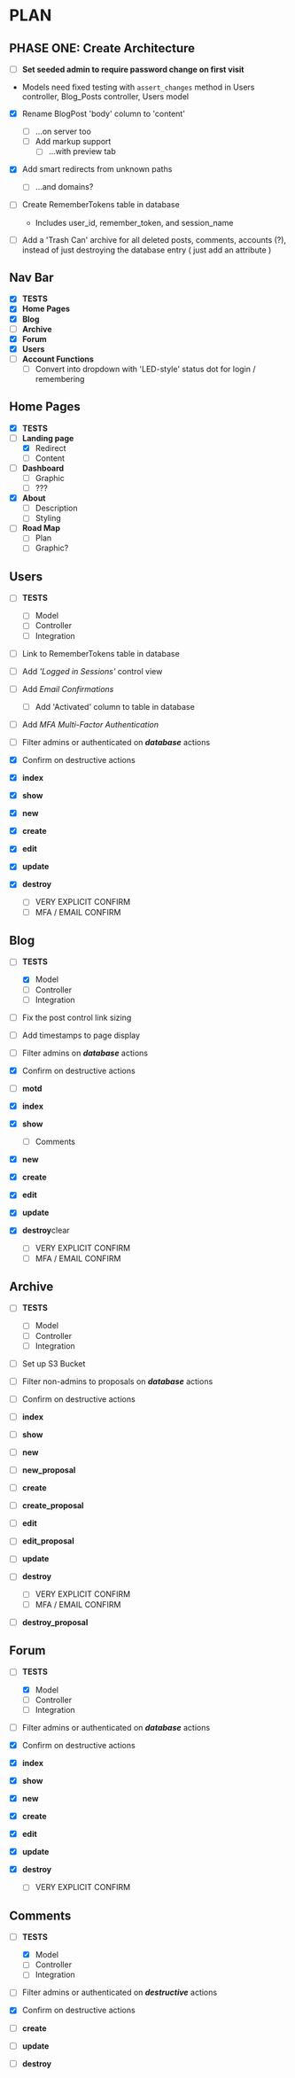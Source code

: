 # PLAN

## **PHASE ONE:** Create Architecture

- [ ] **Set seeded admin to require password change on first visit**

- Models need fixed testing with `assert_changes` method in Users controller, Blog_Posts controller, Users model

- [x] Rename BlogPost 'body' column to 'content'
	- [ ] ...on server too
	- [ ] Add markup support
		- [ ] ...with preview tab

- [x] Add smart redirects from unknown paths 
	- [ ] ...and domains?

- [ ] Create RememberTokens table in database
	- Includes user_id, remember_token, and session_name

- [ ] Add a 'Trash Can' archive for all deleted posts, comments, accounts (?), instead of just destroying the database entry ( just add an attribute )

## Nav Bar
- [x] **TESTS**
- [x] **Home Pages**
- [x] **Blog**
- [ ] **Archive**
- [x] **Forum**
- [x] **Users**
- [ ] **Account Functions**
	- [ ] Convert into dropdown with 'LED-style' status dot for login / remembering

## Home Pages
- [x] **TESTS**
- [ ] **Landing page**
	- [x] Redirect
	- [ ] Content
- [ ] **Dashboard**
	- [ ] Graphic
	- [ ] ???
- [x] **About**
	- [ ] Description
	- [ ] Styling
- [ ] **Road Map**
	- [ ] Plan
	- [ ] Graphic?

## Users
- [ ] **TESTS**
	- [ ] Model
	- [ ] Controller
	- [ ] Integration
- [ ] Link to RememberTokens table in database
- [ ] Add _'Logged in Sessions'_ control view
- [ ] Add _Email Confirmations_
	- [ ] Add 'Activated' column to table in database
- [ ] Add _MFA Multi-Factor Authentication_
- [ ] Filter admins or authenticated on _**database**_ actions
- [x] Confirm on destructive actions

- [x] **index**
- [x] **show**
- [x] **new**
- [x] **create**
- [x] **edit**
- [x] **update**
- [x] **destroy**
	- [ ] VERY EXPLICIT CONFIRM
	- [ ] MFA / EMAIL CONFIRM

## Blog
- [ ] **TESTS**
	- [x] Model
	- [ ] Controller
	- [ ] Integration
- [ ] Fix the post control link sizing
- [ ] Add timestamps to page display
- [ ] Filter admins on _**database**_ actions
- [x] Confirm on destructive actions

- [ ] **motd**
- [x] **index**
- [x] **show**
	- [ ] Comments
- [x] **new**
- [x] **create**
- [x] **edit**
- [x] **update**
- [x] **destroy**clear
	- [ ] VERY EXPLICIT CONFIRM
	- [ ] MFA / EMAIL CONFIRM

## Archive
- [ ] **TESTS**
	- [ ] Model
	- [ ] Controller
	- [ ] Integration
- [ ] Set up S3 Bucket
- [ ] Filter non-admins to proposals on _**database**_ actions
- [ ] Confirm on destructive actions

- [ ] **index**
- [ ] **show**
- [ ] **new**
- [ ] **new_proposal**
- [ ] **create**
- [ ] **create_proposal**
- [ ] **edit**
- [ ] **edit_proposal**
- [ ] **update**
- [ ] **destroy**
	- [ ] VERY EXPLICIT CONFIRM
	- [ ] MFA / EMAIL CONFIRM
- [ ] **destroy_proposal**

## Forum
- [ ] **TESTS**
	- [x] Model
	- [ ] Controller
	- [ ] Integration
- [ ] Filter admins or authenticated on _**database**_ actions
- [x] Confirm on destructive actions

- [x] **index**
- [x] **show**
- [x] **new**
- [x] **create**
- [x] **edit**
- [x] **update**
- [x] **destroy**
	- [ ] VERY EXPLICIT CONFIRM

## Comments
- [ ] **TESTS**
	- [x] Model
	- [ ] Controller
	- [ ] Integration
- [ ] Filter admins or authenticated on _**destructive**_ actions
- [x] Confirm on destructive actions

- [ ] **create**
- [ ] **update**
- [ ] **destroy**